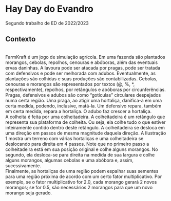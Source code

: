 # Hay Day do Evandro
Segundo trabalho de ED de 2022/2023

## Contexto
<div align="center">

</div>
<br>
FarmKraft é um jogo de simulação agrícola. Em uma fazenda são plantados morangos,
cebolas, repolhos, cenouras e abóboras, além das eventuais ervas daninhas. A lavoura pode ser
atacada por pragas, pode ser tratada com defensivos e pode ser melhorada com adubos.
Eventualmente, as plantações são colhidas e suas produções são contabilizadas.
Cebolas, cenouras e morangos são representados por textos (@, %, *, respectivamente),
repolhos, por retângulos e abóboras por circunferências. Pragas, defensivos e adubos são como
“gotículas” circulares despejados numa certa região. Uma praga, ao atigir uma hortaliça, danifica-a
em uma certa medida, podendo, inclusive, matá-la. Um defensivo repara, também em certa medida,
repara a hortaliça. O adubo faz crescer a hortaliça.<br>
A colheita é feita por uma colheitadeira. A colheitadeira é um retângulo que representa sua
plataforma de colheita. Ou seja, ela colhe tudo o que estiver inteiramente contido dentro deste retângulo. A
colheitadeira se desloca em uma direção em passos de mesma magnitude daquela direção. A Ilustração 1 mostra
um terreno com várias hortaliças e uma colheitadeira se deslocando para direita em 4 passos. Note que no
primeiro passo a colheitadeira está em sua posição original e colhe alguns morangos. No segundo, ela
desloca-se para direita na medida de sua largura e colhe alguns morangos, algumas cebolas e uma abóbora e,
assim, sucessivamente.<br>
Finalmente, as hortaliças de uma região podem espalhar suas sementes para uma região próxima de
acordo com um certo fator multiplicativo. Por exemplo, se o fator multiplicativo for 2.0, cada morango gerará 2
novos morangos; se for 0.5, são necessários 2 morangos para que um novo morango seja gerado.
